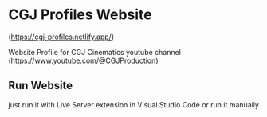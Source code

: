 # CGJ Profiles Website
(https://cgj-profiles.netlify.app/)

Website Profile for CGJ Cinematics youtube channel
(https://www.youtube.com/@CGJProduction)

## Run Website
just run it with Live Server extension in Visual Studio Code or run it manually
